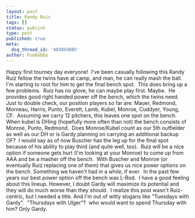 ```yaml
---
layout: post
title: Randy Ruiz
tags: []
status: publish
type: post
published: true
meta:
  dsq_thread_id: '403854885'
author: FunBobby
---
```

Happy first tourney day everyone!  I've been casually following this Randy Ruiz fellow the twins have at camp, and man, he can really mash the ball.  I'm starting to root for him to get the final bench spot.  This does bring up a few problems.  Ruiz has no glove, he can maybe play first. Maybe.  He provides good right handed power off the bench, which the twins need.  Just to double check, our position players so far are: Mauer, Redmond, Morneau, Harris, Punto, Everett, Lamb, Kubel, Monroe, Cuddyer, Young, CF.  Assuming we carry 12 pitchers, this leaves one spot on the bench.  When kubel is DHing (hopefully more often than not) the bench consists of Monroe, Punto, Redmond.  Does Monroe/Kubel count as our 5th outfielder as well as our DH or is Gardy planning on carrying an additional backup OF?  I would say as of now Buscher has the leg up for the final spot because of his ability to play third (and quite well, too).  Ruiz will be a nice option if someone gets hurt (I'm looking at your Monroe) to come up from AAA and be a masher off the bench.  With Buscher and Monroe (or eventually Ruiz replacing one of them) that gives us nice power options on the bench. Something we haven't had in a while, if ever.  In the past few years our best power option off the bench was L-Rod.  I have a good feeling about this lineup. However, I doubt Gardy will maximize its potential and they will do much worse than they should.  I realize this post wasn't Ruiz-centric, but I needed a title. And I'm out of witty slogans like "Tuesdays with Gardy".  "Thursdays with Ulger"?  who would want to spend Thursday with him? Only Gardy. 
